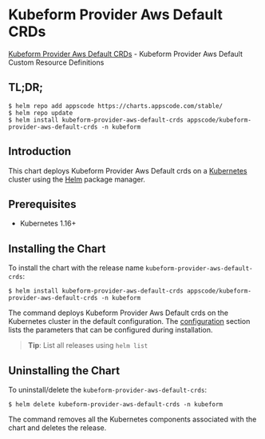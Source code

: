 # Kubeform Provider Aws Default CRDs

[Kubeform Provider Aws Default CRDs](https://github.com/kubeform) - Kubeform Provider Aws Default Custom Resource Definitions

## TL;DR;

```console
$ helm repo add appscode https://charts.appscode.com/stable/
$ helm repo update
$ helm install kubeform-provider-aws-default-crds appscode/kubeform-provider-aws-default-crds -n kubeform
```

## Introduction

This chart deploys Kubeform Provider Aws Default crds on a [Kubernetes](http://kubernetes.io) cluster using the [Helm](https://helm.sh) package manager.

## Prerequisites

- Kubernetes 1.16+

## Installing the Chart

To install the chart with the release name `kubeform-provider-aws-default-crds`:

```console
$ helm install kubeform-provider-aws-default-crds appscode/kubeform-provider-aws-default-crds -n kubeform
```

The command deploys Kubeform Provider Aws Default crds on the Kubernetes cluster in the default configuration. The [configuration](#configuration) section lists the parameters that can be configured during installation.

> **Tip**: List all releases using `helm list`

## Uninstalling the Chart

To uninstall/delete the `kubeform-provider-aws-default-crds`:

```console
$ helm delete kubeform-provider-aws-default-crds -n kubeform
```

The command removes all the Kubernetes components associated with the chart and deletes the release.


